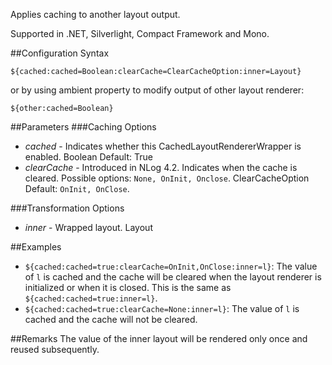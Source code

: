 Applies caching to another layout output. 

Supported in .NET, Silverlight, Compact Framework and Mono.

##Configuration Syntax
```
${cached:cached=Boolean:clearCache=ClearCacheOption:inner=Layout}
```

or by using ambient property to modify output of other layout renderer:

```
${other:cached=Boolean}
```

##Parameters
###Caching Options
* _cached_ - Indicates whether this CachedLayoutRendererWrapper is enabled. Boolean Default: True
* _clearCache_ - Introduced in NLog 4.2. Indicates when the cache is cleared. Possible options: `None, OnInit, Onclose`.  ClearCacheOption Default: `OnInit, OnClose`. 

###Transformation Options
* _inner_ - Wrapped layout. Layout


##Examples
* `${cached:cached=true:clearCache=OnInit,OnClose:inner=l}`: The value of `l` is cached and the cache will be cleared when the layout renderer is initialized or when it is closed. This is the same as `${cached:cached=true:inner=l}`.
* `${cached:cached=true:clearCache=None:inner=l}`: The value of `l` is cached and the cache will not be cleared.


##Remarks
The value of the inner layout will be rendered only once and reused subsequently.
